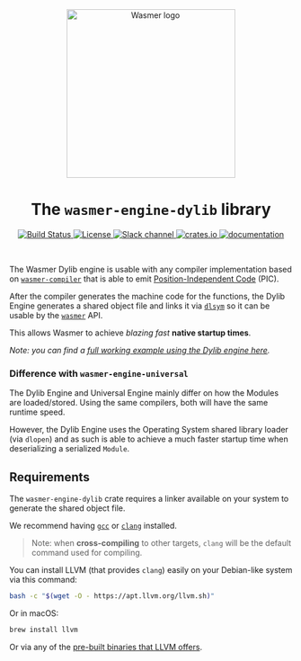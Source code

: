 <div align="center">
  <a href="https://wasmer.io" target="_blank" rel="noopener noreferrer">
    <img width="300" src="https://raw.githubusercontent.com/wasmerio/wasmer/master/assets/logo.png" alt="Wasmer logo">
  </a>

  <h1>The <code>wasmer-engine-dylib</code> library</h1>

  <p>
    <a href="https://github.com/wasmerio/wasmer/actions?query=workflow%3Abuild">
      <img src="https://github.com/wasmerio/wasmer/workflows/build/badge.svg?style=flat-square" alt="Build Status" />
    </a>
    <a href="https://github.com/wasmerio/wasmer/blob/master/LICENSE">
      <img src="https://img.shields.io/github/license/wasmerio/wasmer.svg?style=flat-square" alt="License" />
    </a>
    <a href="https://slack.wasmer.io">
      <img src="https://img.shields.io/static/v1?label=Slack&message=join%20chat&color=brighgreen&style=flat-square" alt="Slack channel" />
    </a>
    <a href="https://crates.io/crates/wasmer-engine-dylib">
      <img src="https://img.shields.io/crates/v/wasmer-engine-dylib.svg?style=flat-square" alt="crates.io" />
    </a>
    <a href="https://wasmerio.github.io/wasmer/crates/wasmer_engine_dylib/">
      <img src="https://img.shields.io/badge/documentation-read-informational?style=flat-square" alt="documentation" />
    </a>
  </p>
</div>

<br />

The Wasmer Dylib engine is usable with any compiler implementation
based on [`wasmer-compiler`] that is able to emit
[Position-Independent Code][PIC] (PIC).

After the compiler generates the machine code for the functions, the
Dylib Engine generates a shared object file and links it via [`dlsym`]
so it can be usable by the [`wasmer`] API.

This allows Wasmer to achieve *blazing fast* **native startup times**.

*Note: you can find a [full working example using the Dylib engine
here][example].*

### Difference with `wasmer-engine-universal`

The Dylib Engine and Universal Engine mainly differ on how the Modules
are loaded/stored. Using the same compilers, both will have the same
runtime speed.

However, the Dylib Engine uses the Operating System shared library
loader (via `dlopen`) and as such is able to achieve a much faster
startup time when deserializing a serialized `Module`.

## Requirements

The `wasmer-engine-dylib` crate requires a linker available on
your system to generate the shared object file.

We recommend having [`gcc`] or [`clang`] installed.

> Note: when **cross-compiling** to other targets, `clang` will be the
> default command used for compiling.

You can install LLVM (that provides `clang`) easily on your
Debian-like system via this command:

```bash
bash -c "$(wget -O - https://apt.llvm.org/llvm.sh)"
```

Or in macOS:

```bash
brew install llvm
```

Or via any of the [pre-built binaries that LLVM
offers][llvm-pre-built].


[`wasmer-compiler`]: https://github.com/wasmerio/wasmer/tree/master/lib/compiler
[PIC]: https://en.wikipedia.org/wiki/Position-independent_code
[`dlsym`]: https://www.freebsd.org/cgi/man.cgi?query=dlsym
[`wasmer`]: https://github.com/wasmerio/wasmer/tree/master/lib/api
[example]: https://github.com/wasmerio/wasmer/blob/master/examples/engine_dylib.rs
[`gcc`]: https://gcc.gnu.org/
[`clang`]: https://clang.llvm.org/
[llvm-pre-built]: https://releases.llvm.org/download.html
